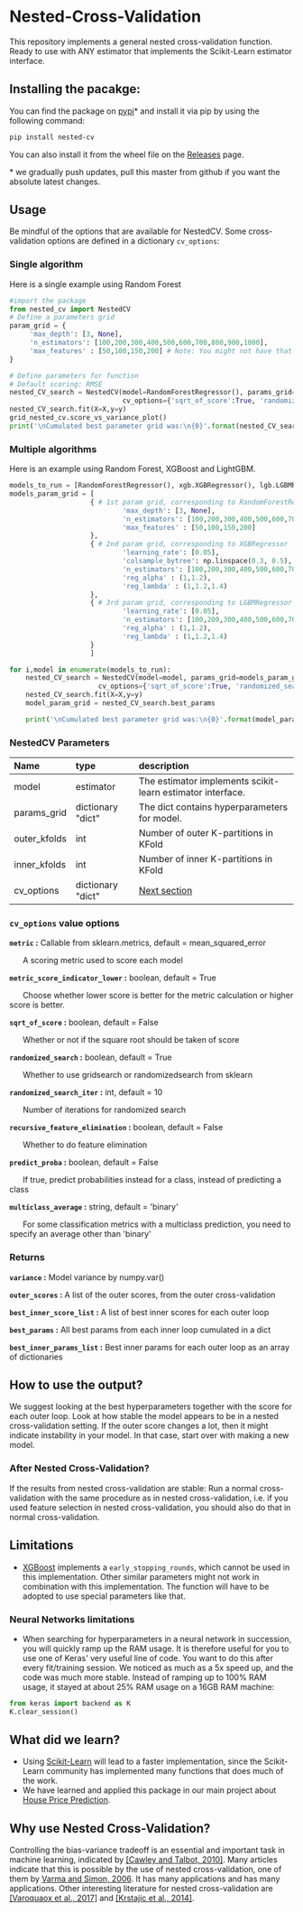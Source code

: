 # Nested-Cross-Validation
This repository implements a general nested cross-validation function. Ready to use with ANY estimator that implements the Scikit-Learn estimator interface.
## Installing the pacakge:
You can find the package on [pypi](https://pypi.org/project/nested-cv/)* and install it via pip by using the following command:
```bash
pip install nested-cv
```
You can also install it from the wheel file on the [Releases](https://github.com/casperbh96/Nested-Cross-Validation/releases) page.

\* we gradually push updates, pull this master from github if you want the absolute latest changes.

## Usage
Be mindful of the options that are available for NestedCV. Some cross-validation options are defined in a dictionary `cv_options`:

### Single algorithm
Here is a single example using Random Forest
```python
#import the package 
from nested_cv import NestedCV
# Define a parameters grid
param_grid = {
     'max_depth': [3, None],
     'n_estimators': [100,200,300,400,500,600,700,800,900,1000],
     'max_features' : [50,100,150,200] # Note: You might not have that many features
}

# Define parameters for function
# Default scoring: RMSE
nested_CV_search = NestedCV(model=RandomForestRegressor(), params_grid=param_grid , outer_kfolds=5, inner_kfolds=5, 
                      	    cv_options={'sqrt_of_score':True, 'randomized_search_iter':30})
nested_CV_search.fit(X=X,y=y)
grid_nested_cv.score_vs_variance_plot()
print('\nCumulated best parameter grid was:\n{0}'.format(nested_CV_search.best_params))
```

### Multiple algorithms
Here is an example using Random Forest, XGBoost and LightGBM.
```python
models_to_run = [RandomForestRegressor(), xgb.XGBRegressor(), lgb.LGBMRegressor()]
models_param_grid = [ 
                    { # 1st param grid, corresponding to RandomForestRegressor
                            'max_depth': [3, None],
                            'n_estimators': [100,200,300,400,500,600,700,800,900,1000],
                            'max_features' : [50,100,150,200]
                    }, 
                    { # 2nd param grid, corresponding to XGBRegressor
                            'learning_rate': [0.05],
                            'colsample_bytree': np.linspace(0.3, 0.5),
                            'n_estimators': [100,200,300,400,500,600,700,800,900,1000],
                            'reg_alpha' : (1,1.2),
                            'reg_lambda' : (1,1.2,1.4)
                    },
                    { # 3rd param grid, corresponding to LGBMRegressor
                            'learning_rate': [0.05],
                            'n_estimators': [100,200,300,400,500,600,700,800,900,1000],
                            'reg_alpha' : (1,1.2),
                            'reg_lambda' : (1,1.2,1.4)
                    }
                    ]

for i,model in enumerate(models_to_run):
    nested_CV_search = NestedCV(model=model, params_grid=models_param_grid[i], outer_kfolds=5, inner_kfolds=5, 
                      cv_options={'sqrt_of_score':True, 'randomized_search_iter':30})
    nested_CV_search.fit(X=X,y=y)
    model_param_grid = nested_CV_search.best_params

    print('\nCumulated best parameter grid was:\n{0}'.format(model_param_grid))
```
### NestedCV Parameters 
| Name        | type           | description  |
| :------------- |:-------------| :-----|
| model      | estimator | The estimator implements scikit-learn estimator interface. |
| params_grid      | dictionary "dict"      |   The dict contains hyperparameters for model. |
| outer_kfolds | int      |    Number of outer K-partitions in KFold |
| inner_kfolds | int      | Number of inner K-partitions in KFold    | 
| cv_options | dictionary "dict"      |    [Next section](#cv_options-value-options) |

### `cv_options` value options
**`metric` :** Callable from sklearn.metrics, default = mean_squared_error

&nbsp;&nbsp;&nbsp;&nbsp;&nbsp;&nbsp;A scoring metric used to score each model

**`metric_score_indicator_lower` :** boolean, default = True

&nbsp;&nbsp;&nbsp;&nbsp;&nbsp;&nbsp;Choose whether lower score is better for the metric calculation or higher score is better.

**`sqrt_of_score` :** boolean, default = False

&nbsp;&nbsp;&nbsp;&nbsp;&nbsp;&nbsp;Whether or not if the square root should be taken of score

**`randomized_search` :** boolean, default = True

&nbsp;&nbsp;&nbsp;&nbsp;&nbsp;&nbsp;Whether to use gridsearch or randomizedsearch from sklearn

**`randomized_search_iter` :** int, default = 10

&nbsp;&nbsp;&nbsp;&nbsp;&nbsp;&nbsp;Number of iterations for randomized search

**`recursive_feature_elimination` :** boolean, default = False

&nbsp;&nbsp;&nbsp;&nbsp;&nbsp;&nbsp;Whether to do feature elimination

**`predict_proba` :** boolean, default = False

&nbsp;&nbsp;&nbsp;&nbsp;&nbsp;&nbsp;If true, predict probabilities instead for a class, instead of predicting a class

**`multiclass_average` :** string, default = 'binary'

&nbsp;&nbsp;&nbsp;&nbsp;&nbsp;&nbsp;For some classification metrics with a multiclass prediction, you need to specify an
            average other than 'binary'

### Returns
**`variance` :** Model variance by numpy.var()

**`outer_scores` :** A list of the outer scores, from the outer cross-validation

**`best_inner_score_list` :** A list of best inner scores for each outer loop

**`best_params` :** All best params from each inner loop cumulated in a dict

**`best_inner_params_list` :** Best inner params for each outer loop as an array of dictionaries

## How to use the output?
We suggest looking at the best hyperparameters together with the score for each outer loop. Look at how stable the model appears to be in a nested cross-validation setting. If the outer score changes a lot, then it might indicate instability in your model. In that case, start over with making a new model.

### After Nested Cross-Validation?
If the results from nested cross-validation are stable: Run a normal cross-validation with the same procedure as in nested cross-validation, i.e. if you used feature selection in nested cross-validation, you should also do that in normal cross-validation.

## Limitations
- [XGBoost](https://xgboost.readthedocs.io/en/latest/) implements a `early_stopping_rounds`, which cannot be used in this implementation. Other similar parameters might not work in combination with this implementation. The function will have to be adopted to use special parameters like that.

### Neural Networks limitations
- When searching for hyperparameters in a neural network in succession, you will quickly ramp up the RAM usage. It is therefore useful for you to use one of Keras' very useful line of code. You want to do this after every fit/training session. We noticed as much as a 5x speed up, and the code was much more stable. Instead of ramping up to 100% RAM usage, it stayed at about 25% RAM usage on a 16GB RAM machine:

```python
from keras import backend as K
K.clear_session()
```

## What did we learn?
- Using [Scikit-Learn](https://github.com/scikit-learn/scikit-learn) will lead to a faster implementation, since the Scikit-Learn community has implemented many functions that does much of the work.
- We have learned and applied this package in our main project about [House Price Prediction](https://github.com/casperbh96/house-price-prediction).

## Why use Nested Cross-Validation?
Controlling the bias-variance tradeoff is an essential and important task in machine learning, indicated by [[Cawley and Talbot, 2010]](http://jmlr.csail.mit.edu/papers/volume11/cawley10a/cawley10a.pdf). Many articles indicate that this is possible by the use of nested cross-validation, one of them by [Varma and Simon, 2006](https://www.ncbi.nlm.nih.gov/pmc/articles/PMC1397873/pdf/1471-2105-7-91.pdf). It has many applications and has many applications. Other interesting literature for nested cross-validation are [[Varoquaox et al., 2017]](https://arxiv.org/pdf/1606.05201.pdf) and [[Krstajic et al., 2014]](https://jcheminf.biomedcentral.com/track/pdf/10.1186/1758-2946-6-10).
